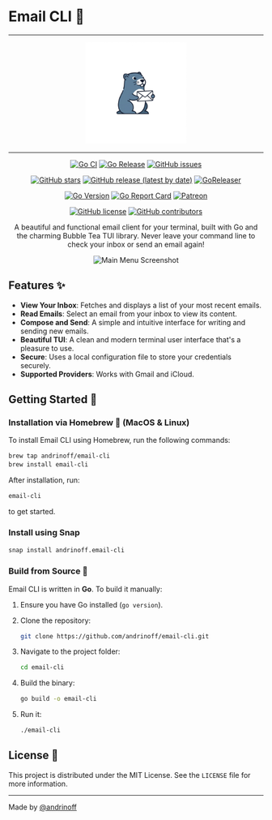# Email CLI 🦫

<div align="center">

---

<img src = "assets/logo.png" width=200 height=200>

---

[![Go CI](https://github.com/andrinoff/email-cli/actions/workflows/ci.yml/badge.svg)](https://github.com/andrinoff/email-cli/actions/workflows/ci.yml) [![Go Release](https://github.com/andrinoff/email-cli/actions/workflows/release.yml/badge.svg)](https://github.com/andrinoff/email-cli/actions/workflows/release.yml) [![GitHub issues](https://img.shields.io/github/issues/andrinoff/email-cli)](https://github.com/andrinoff/email-cli/issues)

[![GitHub stars](https://img.shields.io/github/stars/andrinoff/email-cli)](https://github.com/andrinoff/email-cli/stargazers) [![GitHub release (latest by date)](https://img.shields.io/github/v/release/andrinoff/email-cli)](https://github.com/andrinoff/email-cli/releases) [![GoReleaser](https://img.shields.io/badge/GoReleaser-blue?logo=goreleaser)](https://goreleaser.com)

[![Go Version](https://img.shields.io/github/go-mod/go-version/andrinoff/email-cli)](https://golang.org) [![Go Report Card](https://goreportcard.com/badge/github.com/andrinoff/email-cli)](https://goreportcard.com/report/github.com/andrinoff/email-cli) [![Patreon](https://img.shields.io/badge/Patreon-F96854?logo=patreon&logoColor=white)](https://patreon.com/andrinoff)

[![GitHub license](https://img.shields.io/github/license/andrinoff/email-cli)](https://github.com/andrinoff/email-cli/blob/master/LICENSE) [![GitHub contributors](https://img.shields.io/github/contributors/andrinoff/email-cli)](https://github.com/andrinoff/email-cli/graphs/contributors)

A beautiful and functional email client for your terminal, built with Go and the charming Bubble Tea TUI library. Never leave your command line to check your inbox or send an email again!

![Main Menu Screenshot](assets/preview.png)

</div>

## Features ✨

- **View Your Inbox**: Fetches and displays a list of your most recent emails.
- **Read Emails**: Select an email from your inbox to view its content.
- **Compose and Send**: A simple and intuitive interface for writing and sending new emails.
- **Beautiful TUI**: A clean and modern terminal user interface that's a pleasure to use.
- **Secure**: Uses a local configuration file to store your credentials securely.
- **Supported Providers**: Works with Gmail and iCloud.

## Getting Started 🚀

### Installation via Homebrew 🍺 (MacOS & Linux)

To install Email CLI using Homebrew, run the following commands:

```bash
brew tap andrinoff/email-cli
brew install email-cli
```

After installation, run:

```bash
email-cli
```

to get started.

### Install using Snap

```bash
snap install andrinoff.email-cli
```

### Build from Source 🔨

Email CLI is written in **Go**. To build it manually:

1.  Ensure you have Go installed (`go version`).
2.  Clone the repository:

    ```bash
    git clone https://github.com/andrinoff/email-cli.git
    ```

3.  Navigate to the project folder:

    ```bash
    cd email-cli
    ```

4.  Build the binary:

    ```bash
    go build -o email-cli
    ```

5.  Run it:
    ```bash
    ./email-cli
    ```

## License 📄

This project is distributed under the MIT License. See the `LICENSE` file for more information.

---

Made by [@andrinoff](https://andrinoff.com)
